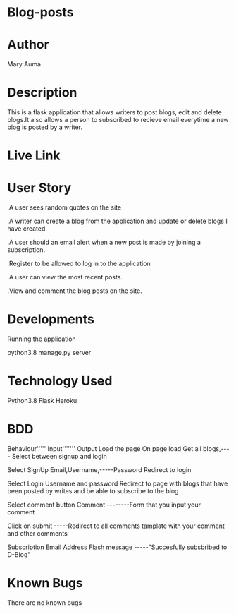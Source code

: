 # Blog-posts
# Author
Mary Auma
# Description
This is a flask application that allows writers to post blogs, edit and delete blogs.It also allows a person to subscribed to recieve email everytime a new blog is posted by a writer.
# Live Link

# User Story
.A user sees random quotes on the site

.A writer can create a blog from the application and update or delete blogs I have created.

.A user should an email alert when a new post is made by joining a subscription.

.Register to be allowed to log in to the application

.A user can view the most recent posts.

.View and comment the blog posts on the site.

# Developments
Running the application

python3.8 manage.py server

# Technology  Used
Python3.8
Flask 
Heroku
# BDD
Behaviour'''''	Input'''''''	Output
Load the page	  On page load	Get all blogs,---- Select between signup and login

Select SignUp   	Email,Username,-----Password	Redirect to login

Select Login	Username and password	Redirect to page with blogs that have been posted by writes and be able to subscribe to the blog

Select comment button	    Comment	--------Form that you input your comment

Click on submit	  	-----Redirect to all comments tamplate with your comment and other comments

Subscription	   Email Address	Flash message -----"Succesfully subsbribed to D-Blog"

# Known Bugs
There are no known bugs
